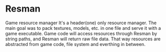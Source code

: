 # Resman
Game resource manager
It's a header(one) only resource manager.
The main goal was to pack textures, models, etc. in one file and serve it with a game executable.
Game code will access resources through Resman by string paths, and Resman will return raw file data. That way resources are abstracted from game code, file system and everthing in between.